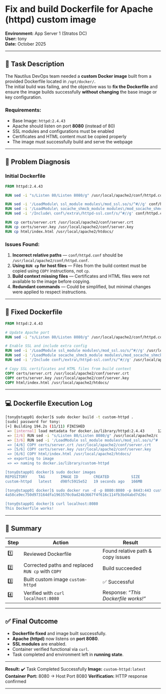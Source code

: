 # Fix and build Dockerfile for Apache (httpd) custom image  
**Environment:** App Server 1 (Stratos DC)  
**User:** tony  
**Date:** October 2025  

---

## 🧩 Task Description

The Nautilus DevOps team needed a **custom Docker image** built from a provided Dockerfile located in `/opt/docker/`.  
The initial build was failing, and the objective was to **fix the Dockerfile** and ensure the image builds successfully **without changing** the base image or key configuration.

### Requirements:
- Base Image: `httpd:2.4.43`
- Apache should listen on port **8080** (instead of 80)
- SSL modules and configurations must be enabled
- Certificates and HTML content must be copied properly
- The image must successfully build and serve the webpage

---

## 🧠 Problem Diagnosis

### Initial Dockerfile
```dockerfile
FROM httpd:2.4.43

RUN sed -i "s/Listen 80/Listen 8080/g" /usr/local/apache2/conf/httpd.conf

RUN sed -i '/LoadModule\ ssl_module modules\/mod_ssl.so/s/^#//g' conf/httpd.conf
RUN sed -i '/LoadModule\ socache_shmcb_module modules\/mod_socache_shmcb.so/s/^#//g' conf/httpd.conf
RUN sed -i '/Include\ conf\/extra\/httpd-ssl.conf/s/^#//g' conf/httpd.conf

RUN cp certs/server.crt /usr/local/apache2/conf/server.crt
RUN cp certs/server.key /usr/local/apache2/conf/server.key
RUN cp html/index.html /usr/local/apache2/htdocs/
```

### Issues Found:

1. **Incorrect relative paths** — `conf/httpd.conf` should be `/usr/local/apache2/conf/httpd.conf`.
2. **Using `RUN cp` for host files** — Files from the build context must be copied using `COPY` instructions, not `cp`.
3. **Build context missing files** — Certificates and HTML files were not available to the image before copying.
4. **Redundant commands** — Could be simplified, but minimal changes were applied to respect instructions.

---

## 🔧 Fixed Dockerfile

```dockerfile
FROM httpd:2.4.43

# Update Apache port
RUN sed -i "s/Listen 80/Listen 8080/g" /usr/local/apache2/conf/httpd.conf

# Enable SSL and include extra config
RUN sed -i '/LoadModule ssl_module modules\/mod_ssl.so/s/^#//g' /usr/local/apache2/conf/httpd.conf
RUN sed -i '/LoadModule socache_shmcb_module modules\/mod_socache_shmcb.so/s/^#//g' /usr/local/apache2/conf/httpd.conf
RUN sed -i '/Include conf\/extra\/httpd-ssl.conf/s/^#//g' /usr/local/apache2/conf/httpd.conf

# Copy SSL certificates and HTML files from build context
COPY certs/server.crt /usr/local/apache2/conf/server.crt
COPY certs/server.key /usr/local/apache2/conf/server.key
COPY html/index.html /usr/local/apache2/htdocs/
```

---

## 💻 Dockerfile Execution Log

```bash
[tony@stapp01 docker]$ sudo docker build -t custom-httpd .
[sudo] password for tony: 
[+] Building 194.2s (11/11) FINISHED
 => [internal] load metadata for docker.io/library/httpd:2.4.43      124.0s
 => [2/6] RUN sed -i "s/Listen 80/Listen 8080/g" /usr/local/apache2/c  1.2s
 => [3/6] RUN sed -i '/LoadModule ssl_module modules\/mod_ssl.so/s/^#  1.3s
 => [4/6] COPY certs/server.crt /usr/local/apache2/conf/server.crt     1.1s
 => [5/6] COPY certs/server.key /usr/local/apache2/conf/server.key     1.0s
 => [6/6] COPY html/index.html /usr/local/apache2/htdocs/              1.0s
 => exporting to image                                                 1.6s
 => => naming to docker.io/library/custom-httpd                        0.0s

[tony@stapp01 docker]$ sudo docker images
REPOSITORY     TAG       IMAGE ID       CREATED          SIZE
custom-httpd   latest    d98fc5915e52   19 seconds ago   166MB

[tony@stapp01 docker]$ sudo docker run -d -p 8080:8080 -p 8443:443 custom-httpd
4a58ca9ec750d973164dfa1963570c0ad24b3667f4f616c114fb3bd4abd7d26c

[tony@stapp01 docker]$ curl localhost:8080
This Dockerfile works!
```

---

## 🧾 Summary

| Step | Action                                            | Result                               |
| ---- | ------------------------------------------------- | ------------------------------------ |
| 1️⃣  | Reviewed Dockerfile                               | Found relative path & copy issues    |
| 2️⃣  | Corrected paths and replaced `RUN cp` with `COPY` | Build succeeded                      |
| 3️⃣  | Built custom image `custom-httpd`                 | ✅ Successful                         |
| 4️⃣  | Verified with `curl localhost:8080`               | Response: *“This Dockerfile works!”* |

---

## ✅ Final Outcome

* **Dockerfile fixed** and image built successfully.
* **Apache (httpd)** now listens on **port 8080**.
* **SSL modules** are enabled.
* Container verified functional via `curl`.
* Task completed and environment left in **running state**.

---

**Result:** ✔️ Task Completed Successfully
**Image:** `custom-httpd:latest`
**Container Port:** 8080 → Host Port 8080
**Verification:** HTTP response confirmed

---
